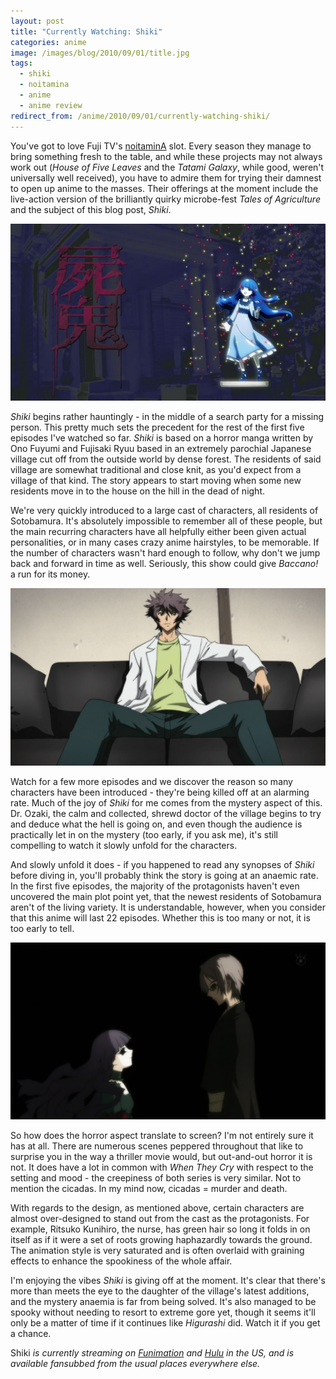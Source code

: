 ```yaml
---
layout: post
title: "Currently Watching: Shiki"
categories: anime
image: /images/blog/2010/09/01/title.jpg
tags:
  - shiki
  - noitamina
  - anime
  - anime review
redirect_from: /anime/2010/09/01/currently-watching-shiki/
---
```

You've got to love Fuji TV's [noitaminA](http://en.wikipedia.org/wiki/Noitamina) slot. Every season they manage to bring something fresh to the table, and while these projects may not always work out (*House of Five Leaves* and the *Tatami Galaxy*, while good, weren't universally well received), you have to admire them for trying their damnest to open up anime to the masses. Their offerings at the moment include the live-action version of the brilliantly quirky microbe-fest *Tales of Agriculture* and the subject of this blog post, *Shiki*.

![Shiki](/images/blog/2010/09/01/title.jpg)

*Shiki* begins rather hauntingly - in the middle of a search party for a missing person. This pretty much sets the precedent for the rest of the first five episodes I've watched so far. *Shiki* is based on a horror manga written by Ono Fuyumi and Fujisaki Ryuu based in an extremely parochial Japanese village cut off from the outside world by dense forest. The residents of said village are somewhat traditional and close knit, as you'd expect from a village of that kind. The story appears to start moving when some new residents move in to the house on the hill in the dead of night.

We're very quickly introduced to a large cast of characters, all residents of Sotobamura. It's absolutely impossible to remember all of these people, but the main recurring characters have all helpfully either been given actual personalities, or in many cases crazy anime hairstyles, to be memorable. If the number of characters wasn't hard enough to follow, why don't we jump back and forward in time as well. Seriously, this show could give *Baccano!* a run for its money.

![Dr. Ozaki discussing possible theories for the deaths](/images/blog/2010/09/01/ozaki.jpg)

Watch for a few more episodes and we discover the reason so many characters have been introduced - they're being killed off at an alarming rate. Much of the joy of *Shiki* for me comes from the mystery aspect of this. Dr. Ozaki, the calm and collected, shrewd doctor of the village begins to try and deduce what the hell is going on, and even though the audience is practically let in on the mystery (too early, if you ask me), it's still compelling to watch it slowly unfold for the characters.

And slowly unfold it does - if you happened to read any synopses of *Shiki* before diving in, you'll probably think the story is going at an anaemic rate. In the first five episodes, the majority of the protagonists haven't even uncovered the main plot point yet, that the newest residents of Sotobamura aren't of the living variety. It is understandable, however, when you consider that this anime will last 22 episodes. Whether this is too many or not, it is too early to tell.

![Sunako's presence provides much of the creepy factor here](/images/blog/2010/09/01/sunakomuroi.jpg)

So how does the horror aspect translate to screen? I'm not entirely sure it has at all. There are numerous scenes peppered throughout that like to surprise you in the way a thriller movie would, but out-and-out horror it is not. It does have a lot in common with *When They Cry* with respect to the setting and mood - the creepiness of both series is very similar. Not to mention the cicadas. In my mind now, cicadas = murder and death.

With regards to the design, as mentioned above, certain characters are almost over-designed to stand out from the cast as the protagonists. For example, Ritsuko Kunihiro, the nurse, has green hair so long it folds in on itself as if it were a set of roots growing haphazardly towards the ground. The animation style is very saturated and is often overlaid with graining effects to enhance the spookiness of the whole affair.

I'm enjoying the vibes *Shiki* is giving off at the moment. It's clear that there's more than meets the eye to the daughter of the village's latest additions, and the mystery anaemia is far from being solved. It's also managed to be spooky without needing to resort to extreme gore yet, though it seems it'll only be a matter of time if it continues like *Higurashi* did. Watch it if you get a chance.

Shiki *is currently streaming on [Funimation](http://www4.funimation.com/video/?page=video&v=5735) and [Hulu](http://www.hulu.com/shiki) in the US, and is available fansubbed from the usual places everywhere else.*
